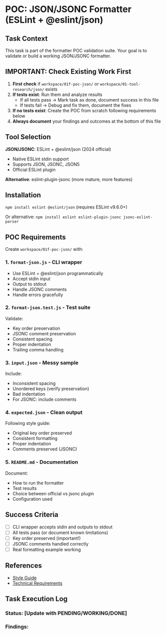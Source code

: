 # POC: JSON/JSONC Formatter (ESLint + @eslint/json)

## Task Context
This task is part of the formatter POC validation suite. Your goal is to validate or build a working JSON/JSONC formatter.

## IMPORTANT: Check Existing Work First
1. **First check** if `workspace/01f-poc-json/` or `workspace/01-tool-research/json/` exists
2. **If tests exist**: Run them and analyze results
   - If all tests pass → Mark task as done, document success in this file
   - If tests fail → Debug and fix them, document the fixes
3. **If no tests exist**: Create the POC from scratch following requirements below
4. **Always document** your findings and outcomes at the bottom of this file

## Tool Selection
**JSON/JSONC**: ESLint + @eslint/json (2024 official)
- Native ESLint stdin support
- Supports JSON, JSONC, JSON5
- Official ESLint plugin

**Alternative**: eslint-plugin-jsonc (more mature, more features)

## Installation
`npm install eslint @eslint/json` (requires ESLint v9.6.0+)

Or alternative:
`npm install eslint eslint-plugin-jsonc jsonc-eslint-parser`

## POC Requirements

Create `workspace/01f-poc-json/` with:

### 1. `format-json.js` - CLI wrapper
- Use ESLint + @eslint/json programmatically
- Accept stdin input
- Output to stdout
- Handle JSONC comments
- Handle errors gracefully

### 2. `format-json.test.js` - Test suite
Validate:
- Key order preservation
- JSONC comment preservation
- Consistent spacing
- Proper indentation
- Trailing comma handling

### 3. `input.json` - Messy sample
Include:
- Inconsistent spacing
- Unordered keys (verify preservation)
- Bad indentation
- For JSONC: include comments

### 4. `expected.json` - Clean output
Following style guide:
- Original key order preserved
- Consistent formatting
- Proper indentation
- Comments preserved (JSONC)

### 5. `README.md` - Documentation
Document:
- How to run the formatter
- Test results
- Choice between official vs jsonc plugin
- Configuration used

## Success Criteria
- [ ] CLI wrapper accepts stdin and outputs to stdout
- [ ] All tests pass (or document known limitations)
- [ ] Key order preserved (important!)
- [ ] JSONC comments handled correctly
- [ ] Real formatting example working

## References
- [Style Guide](../../STYLE_GUIDE.md)
- [Technical Requirements](../technical-requirements.md)

## Task Execution Log
<!-- Document your findings below this line -->
### Status: [Update with PENDING/WORKING/DONE]
### Findings:
<!-- Add your analysis, test results, and any fixes made here -->